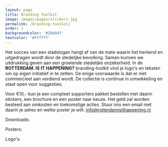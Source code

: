 ```yaml
---
layout: page
title: Branding Toolkit
image: images/pages/stickers.jpg
permalink: /branding-toolkit/
order: 1
backgroundcolor: '#2bb04f'
textcolor: '#ffffff'
---
```


Het succes van een stadslogan hangt af van de mate waarin het herkend en uitgedragen wordt door de stedelijke bevolking. Samen kunnen we uitdrukking geven aan een groeiende stedelijke onzekerheid. In de **ROTTERDAM. IS IT HAPPENING?** branding-toolkit vind je logo's en teksten om op eigen initiatief in te zetten. De enige voorwaarde is dat er niet commercieel aan verdiend wordt. De collectie is continue in ontwikkeling en staat open voor suggesties.

Voor €10,- kun je een compleet supporters pakket bestellen met daarin stickers, een brochure en een poster naar keuze. Het geld zal worden besteed aan omkosten en toekomstige acties. Stuur ons een email met daarin je adres en welke poster je wilt: [info@rotterdamisithappening.nl](mailto:info@rotterdamisithappening.nl?subject=Stickerpack)

Downloads:

Posters:


Logo's: